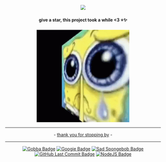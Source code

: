 <div align="center">

<p align="center">
  <a href="https://github.com/1up64"> 
<img src="https://readme-typing-svg.demolab.com/?lines=Sad%20Spongebob%20group&font=Arial&center=true&width=700&height=45&color=FFFF00&vCenter=true&pause=1000&size=45" /></a>
</p>

#### give a star, this project took a while <3 ⭐️✨

<img src="https://github.com/1up64/Sad-Spongebob/blob/main/docs/angai313-spongebob-sad.gif?raw=true" alt="Sad Spongebob" width="300"/><br>
<hr>
<p align="center">
-
<a href="./thankyou.md">thank you for stopping by</a>
-
</p>
<hr>

[![Gobba Badge](https://custom-icon-badges.demolab.com/badge/approved-purple?style=plastic&label=gobba&logoColor=&logo=fathers-day-rock)](https://gaxle.vercel.app "gobba axle")
[![Googie Badge](https://custom-icon-badges.demolab.com/badge/approved-5C4033?style=plastic&label=googie&logoColor=&logo=googie)](http://bribble.co/dog.html "googie web")
 [![Sad Spongebob Badge](https://custom-icon-badges.demolab.com/badge/spongebob-yellow?style=plastic&label=sad&logoColor=&logo=sad-spongebob)](https://for-vercel-yay.vercel.app "sad spongebob")
 [![GitHub Last Commit Badge](https://custom-icon-badges.demolab.com/github/last-commit/1up64/Sad-Spongebob?logo=history&logoColor=white&style=plastic)](https://github.com/1up64/Sad-Spongebob/commits/main "last commit") [![NodeJS Badge](https://custom-icon-badges.demolab.com/github/actions/workflow/status/1up64/Sad-Spongebob/webpack.yml?&style=plastic&branch=main&logo=check-circle-fill&logoColor=white)](https://nodejs.org/en "I hate NodeJS")
</div>
